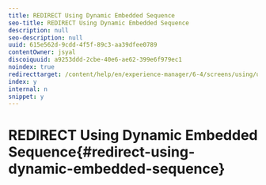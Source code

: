 ```yaml
---
title: REDIRECT Using Dynamic Embedded Sequence
seo-title: REDIRECT Using Dynamic Embedded Sequence
description: null
seo-description: null
uuid: 615e562d-9cdd-4f5f-89c3-aa39dfee0789
contentOwner: jsyal
discoiquuid: a9253ddd-2cbe-40e6-ae62-399e6f979ec1
noindex: true
redirecttarget: /content/help/en/experience-manager/6-4/screens/using/use-case-dynamic-embedded-sequence
index: y
internal: n
snippet: y
---
```


# REDIRECT Using Dynamic Embedded Sequence{#redirect-using-dynamic-embedded-sequence}

